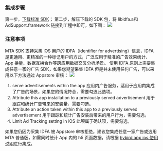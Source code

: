 ### 集成步骤
第一步，[下载标准 SDK](http://mta.qq.com/mta/ctr_index/download)；
第二步，解压下载的 SDK 包，将 libidfa.a和AdSupport.framework 链接到工程中即可，如下图：
![](https://mc.qcloudimg.com/static/img/b8a7a99fa2186b796a2dce35f3c3cf4b/image.png)
### 注意事项

MTA SDK 支持采集 iOS 用户的 IDFA（identifier for advertising）信息，IDFA 是更通用、更精准的一种标记用户的方式，广泛应用于精准的广告效果统计、 App 换量、数据互换合作等跨应用数据交叉分析场景。
使用 IDFA 原则上需要集成任意一家的广告 SDK，如果您期望采集 IDFA 但是并未使用任何广告，可以采用以下方法通过 Appstore 审核： 
![](https://mc.qcloudimg.com/static/img/a54bb121e7b4e66ca8aaf1c48f260f6e/image.png)
1. serve advertisements within the app 应用内广告服务，适用于应用内集成了广告的场景，如果您的情况符合，需要勾选此选项。
2. Attribute this app installation to a previously served advertisement 用于跟踪和统计广告带来的安装量，需要勾选。
3. Attribute an action taken within this app to a previously served advertisement 用于跟踪和统计广告安装后带来的用户行为，需要勾选。
4. Limit Ad Tracking setting in iOS 此项属于确认项，需要勾选。

如果您仍因为采集 IDFA 被 Appstore 审核拒绝，建议您集成任意一家广告或选用 MTA 普通版，如需同时统计 App 内的 h5 页面数据，请根据 [hybird app ios 使用说明](https://cloud.tencent.com/document/product/549/12900)进行集成。